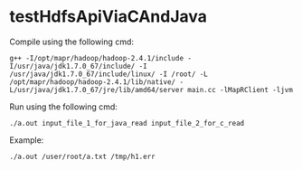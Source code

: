 testHdfsApiViaCAndJava
======================
Compile using the following cmd:

```g++ -I/opt/mapr/hadoop/hadoop-2.4.1/include -I/usr/java/jdk1.7.0_67/include/ -I /usr/java/jdk1.7.0_67/include/linux/ -I /root/ -L /opt/mapr/hadoop/hadoop-2.4.1/lib/native/ -L/usr/java/jdk1.7.0_67/jre/lib/amd64/server main.cc -lMapRClient -ljvm```

Run using the following cmd:

```./a.out input_file_1_for_java_read input_file_2_for_c_read```

Example:

```./a.out /user/root/a.txt /tmp/h1.err```
